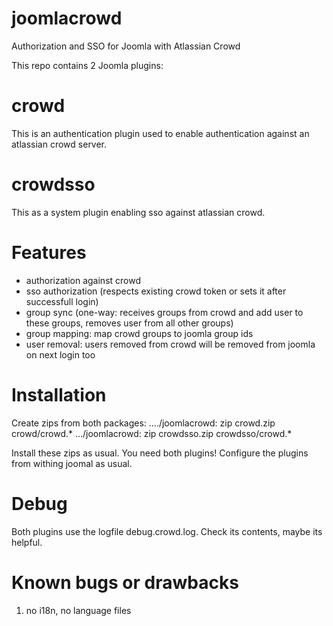 joomlacrowd
===========

Authorization and SSO for Joomla with Atlassian Crowd

This repo contains 2 Joomla plugins: 

crowd
=====

This is an authentication plugin used to enable authentication
against an atlassian crowd server. 

crowdsso
========

This as a system plugin enabling sso against atlassian 
crowd. 

Features
========

- authorization against crowd
- sso authorization (respects existing crowd token or sets it after successfull login)
- group sync (one-way: receives groups from crowd and add user to these groups, 
  removes user from all other groups)
- group mapping: map crowd groups to joomla group ids
- user removal: users removed from crowd will be removed from joomla on next
  login too

Installation
============

Create zips from both packages:
..../joomlacrowd: zip crowd.zip crowd/crowd.*
.../joomlacrowd: zip crowdsso.zip crowdsso/crowd.*

Install these zips as usual. You need both plugins!
Configure the plugins from withing joomal as usual. 

Debug
=====

Both plugins use the logfile debug.crowd.log. Check its 
contents, maybe its helpful. 


Known bugs or drawbacks
=======================

1. no i18n, no language files
